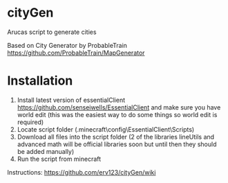 # cityGen
Arucas script to generate cities

Based on City Generator by ProbableTrain https://github.com/ProbableTrain/MapGenerator

# Installation

1. Install latest version of essentialClient https://github.com/senseiwells/EssentialClient and make sure you have world edit (this was the easiest way to do some things so world edit is required)
2. Locate script folder (.minecraft\config\EssentialClient\Scripts)
3. Download all files into the script folder (2 of the libraries lineUtils and advanced math will be official libraries soon but until then they should be added manually)
4. Run the script from minecraft


Instructions: https://github.com/erv123/cityGen/wiki
